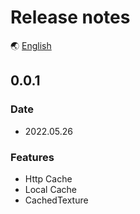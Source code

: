 # Release notes

🌏 [English](ReleaseNotes.en.md)

## 0.0.1

### Date

* 2022.05.26

### Features

* Http Cache
* Local Cache
* CachedTexture